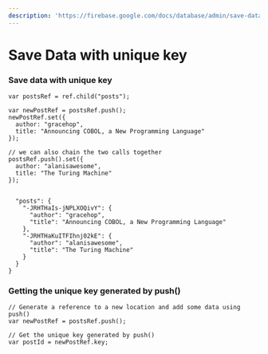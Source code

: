 ```yaml
---
description: 'https://firebase.google.com/docs/database/admin/save-data'
---
```


# Save Data with unique key

### Save data with unique key

```text
var postsRef = ref.child("posts");

var newPostRef = postsRef.push();
newPostRef.set({
  author: "gracehop",
  title: "Announcing COBOL, a New Programming Language"
});

// we can also chain the two calls together
postsRef.push().set({
  author: "alanisawesome",
  title: "The Turing Machine"
});
```

```text

  "posts": {
    "-JRHTHaIs-jNPLXOQivY": {
      "author": "gracehop",
      "title": "Announcing COBOL, a New Programming Language"
    },
    "-JRHTHaKuITFIhnj02kE": {
      "author": "alanisawesome",
      "title": "The Turing Machine"
    }
  }
}
```

### Getting the unique key generated by push\(\)

```text
// Generate a reference to a new location and add some data using push()
var newPostRef = postsRef.push();

// Get the unique key generated by push()
var postId = newPostRef.key;
```

